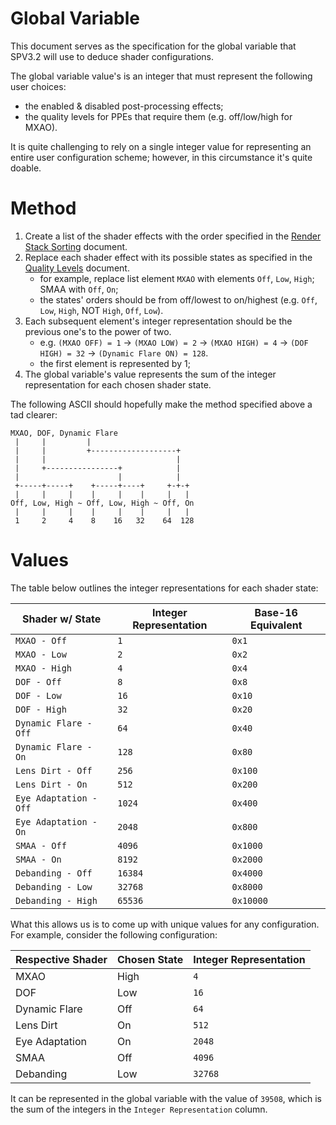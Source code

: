 # Global Variable

This document serves as the specification for the global variable that SPV3.2 will use to deduce shader configurations.

The global variable value's is an integer that must represent the following user choices:

- the enabled & disabled post-processing effects;
- the quality levels for PPEs that require them (e.g. off/low/high for MXAO).

It is quite challenging to rely on a single integer value for representing an entire user configuration scheme; however,
in this circumstance it's quite doable.

# Method

1. Create a list of the shader effects with the order specified in the [Render Stack Sorting](stack-sort.md) document.
2. Replace each shader effect with its possible states as specified in the [Quality Levels](quality-levels.md) document.
   - for example, replace list element `MXAO` with elements `Off`, `Low`, `High`; SMAA with `Off`, `On`;
   - the states' orders should be from off/lowest to on/highest (e.g. `Off`, `Low`, `High`, NOT `High`, `Off`, `Low`).
3. Each subsequent element's integer representation should be the previous one's to the power of two.
   - e.g. `(MXAO OFF) = 1` -> `(MXAO LOW) = 2` -> `(MXAO HIGH) = 4` -> `(DOF HIGH) = 32` -> `(Dynamic Flare ON) = 128`.
   - the first element is represented by 1; 
4. The global variable's value represents the sum of the integer representation for each chosen shader state.

The following ASCII should hopefully make the method specified above a tad clearer:

```
MXAO, DOF, Dynamic Flare
 |     |         |
 |     |         +-------------------+
 |     |                             |
 |     +----------------+            |
 |                      |            |
 +-----+-----+    +-----+----+     +-+-+
 |     |     |    |     |    |     |   |
Off, Low, High ~ Off, Low, High ~ Off, On
 |     |     |    |     |    |     |   |
 1     2     4    8    16   32    64  128
```

# Values

The table below outlines the integer representations for each shader state:

| Shader w/ State        | Integer Representation | Base-16 Equivalent |
| ---------------------- | ---------------------- | ------------------ |
| `MXAO - Off`           | `1`                    | `0x1`              |
| `MXAO - Low`           | `2`                    | `0x2`              |
| `MXAO - High`          | `4`                    | `0x4`              |
| `DOF - Off`            | `8`                    | `0x8`              |
| `DOF - Low`            | `16`                   | `0x10`             |
| `DOF - High`           | `32`                   | `0x20`             |
| `Dynamic Flare - Off`  | `64`                   | `0x40`             |
| `Dynamic Flare - On`   | `128`                  | `0x80`             |
| `Lens Dirt - Off`      | `256`                  | `0x100`            |
| `Lens Dirt - On`       | `512`                  | `0x200`            |
| `Eye Adaptation - Off` | `1024`                 | `0x400`            |
| `Eye Adaptation - On`  | `2048`                 | `0x800`            |
| `SMAA - Off`           | `4096`                 | `0x1000`           |
| `SMAA - On`            | `8192`                 | `0x2000`           |
| `Debanding - Off`      | `16384`                | `0x4000`           |
| `Debanding - Low`      | `32768`                | `0x8000`           |
| `Debanding - High`     | `65536`                | `0x10000`          |

What this allows us is to come up with unique values for any configuration.
For example, consider the following configuration:

| Respective Shader | Chosen State | Integer Representation |
| ----------------- | ------------ | ---------------------- |
| MXAO              | High         | `4`                    |
| DOF               | Low          | `16`                   |
| Dynamic Flare     | Off          | `64`                   |
| Lens Dirt         | On           | `512`                  |
| Eye Adaptation    | On           | `2048`                 |
| SMAA              | Off          | `4096`                 |
| Debanding         | Low          | `32768`                |

It can be represented in the global variable with the value of `39508`, which is the sum of the integers in the
`Integer Representation` column.